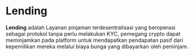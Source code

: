 # Lending

**Lending** adalah Layanan pinjaman terdesentralisasi yang beroperasi sebagai protokol tanpa perlu melakukan KYC, pemegang crypto dapat meminjamkan pada platform untuk mendapatkan pendapatan pasif dari kepemilikan mereka melalui biaya bunga yang dibayarkan oleh peminjam.

